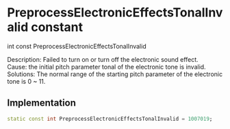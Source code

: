


# PreprocessElectronicEffectsTonalInvalid constant







int const PreprocessElectronicEffectsTonalInvalid
  




<p>Description: Failed to turn on or turn off the electronic sound effect. <br>Cause: the initial pitch parameter tonal of the electronic tone is invalid. <br>Solutions: The normal range of the starting pitch parameter of the electronic tone is 0 ~ 11.</p>



## Implementation

```dart
static const int PreprocessElectronicEffectsTonalInvalid = 1007019;
```







